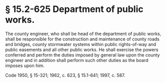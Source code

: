 # § 15.2-625 Department of public works.

<p>The county engineer, who shall be head of the department of public works, shall be responsible for the construction and maintenance of county roads and bridges, county stormwater systems within public rights-of-way and public easements and all other public works. He shall exercise the powers conferred and perform the duties imposed by general law upon the county engineer and in addition shall perform such other duties as the board imposes upon him.</p><p>Code 1950, § 15-321; 1962, c. 623, § 15.1-641; 1997, c. 587.</p>